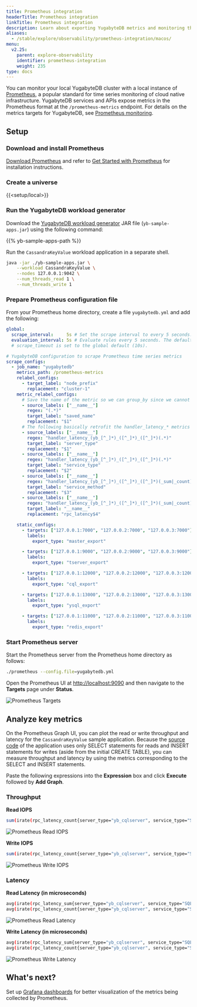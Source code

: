 ```yaml
---
title: Prometheus integration
headerTitle: Prometheus integration
linkTitle: Prometheus integration
description: Learn about exporting YugabyteDB metrics and monitoring the cluster with Prometheus.
aliases:
  - /stable/explore/observability/prometheus-integration/macos/
menu:
  v2.25:
    parent: explore-observability
    identifier: prometheus-integration
    weight: 235
type: docs
---
```


You can monitor your local YugabyteDB cluster with a local instance of [Prometheus](https://prometheus.io/), a popular standard for time series monitoring of cloud native infrastructure. YugabyteDB services and APIs expose metrics in the Prometheus format at the `/prometheus-metrics` endpoint. For details on the metrics targets for YugabyteDB, see [Prometheus monitoring](../../../reference/configuration/default-ports/#prometheus-monitoring).

## Setup

### Download and install Prometheus

[Download Prometheus](https://prometheus.io/download/) and refer to [Get Started with Prometheus](https://prometheus.io/docs/prometheus/latest/getting_started/) for installation instructions.

### Create a universe

{{<setup/local>}}

### Run the YugabyteDB workload generator

Download the [YugabyteDB workload generator](https://github.com/yugabyte/yb-sample-apps) JAR file (`yb-sample-apps.jar`) using the following command:

{{% yb-sample-apps-path %}}

Run the `CassandraKeyValue` workload application in a separate shell.

```sh
java -jar ./yb-sample-apps.jar \
    --workload CassandraKeyValue \
    --nodes 127.0.0.1:9042 \
    --num_threads_read 1 \
    --num_threads_write 1
```

### Prepare Prometheus configuration file

From your Prometheus home directory, create a file `yugabytedb.yml` and add the following:

```yaml
global:
  scrape_interval:     5s # Set the scrape interval to every 5 seconds. Default is every 1 minute.
  evaluation_interval: 5s # Evaluate rules every 5 seconds. The default is every 1 minute.
  # scrape_timeout is set to the global default (10s).

# YugabyteDB configuration to scrape Prometheus time series metrics
scrape_configs:
  - job_name: "yugabytedb"
    metrics_path: /prometheus-metrics
    relabel_configs:
      - target_label: "node_prefix"
        replacement: "cluster-1"
    metric_relabel_configs:
      # Save the name of the metric so we can group_by since we cannot by __name__ directly...
      - source_labels: ["__name__"]
        regex: "(.*)"
        target_label: "saved_name"
        replacement: "$1"
      # The following basically retrofit the handler_latency_* metrics to label format.
      - source_labels: ["__name__"]
        regex: "handler_latency_(yb_[^_]*)_([^_]*)_([^_]*)(.*)"
        target_label: "server_type"
        replacement: "$1"
      - source_labels: ["__name__"]
        regex: "handler_latency_(yb_[^_]*)_([^_]*)_([^_]*)(.*)"
        target_label: "service_type"
        replacement: "$2"
      - source_labels: ["__name__"]
        regex: "handler_latency_(yb_[^_]*)_([^_]*)_([^_]*)(_sum|_count)?"
        target_label: "service_method"
        replacement: "$3"
      - source_labels: ["__name__"]
        regex: "handler_latency_(yb_[^_]*)_([^_]*)_([^_]*)(_sum|_count)?"
        target_label: "__name__"
        replacement: "rpc_latency$4"

    static_configs:
      - targets: ["127.0.0.1:7000", "127.0.0.2:7000", "127.0.0.3:7000"]
        labels:
          export_type: "master_export"

      - targets: ["127.0.0.1:9000", "127.0.0.2:9000", "127.0.0.3:9000"]
        labels:
          export_type: "tserver_export"

      - targets: ["127.0.0.1:12000", "127.0.0.2:12000", "127.0.0.3:12000"]
        labels:
          export_type: "cql_export"

      - targets: ["127.0.0.1:13000", "127.0.0.2:13000", "127.0.0.3:13000"]
        labels:
          export_type: "ysql_export"

      - targets: ["127.0.0.1:11000", "127.0.0.2:11000", "127.0.0.3:11000"]
        labels:
          export_type: "redis_export"
```

### Start Prometheus server

Start the Prometheus server from the Prometheus home directory as follows:

```sh
./prometheus --config.file=yugabytedb.yml
```

Open the Prometheus UI at <http://localhost:9090> and then navigate to the **Targets** page under **Status**.

![Prometheus Targets](/images/ce/prom-targets.png)

## Analyze key metrics

On the Prometheus Graph UI, you can plot the read or write throughput and latency for the `CassandraKeyValue` sample application. Because the [source code](https://github.com/yugabyte/yugabyte-db/blob/master/java/yb-loadtester/src/main/java/com/yugabyte/sample/apps/CassandraKeyValue.java) of the application uses only SELECT statements for reads and INSERT statements for writes (aside from the initial CREATE TABLE), you can measure throughput and latency by using the metrics corresponding to the SELECT and INSERT statements.

Paste the following expressions into the **Expression** box and click **Execute** followed by **Add Graph**.

### Throughput

**Read IOPS**

```sh
sum(irate(rpc_latency_count{server_type="yb_cqlserver", service_type="SQLProcessor", service_method="SelectStmt"}[1m]))
```

![Prometheus Read IOPS](/images/ce/prom-read-iops.png)

**Write IOPS**

```sh
sum(irate(rpc_latency_count{server_type="yb_cqlserver", service_type="SQLProcessor", service_method="InsertStmt"}[1m]))
```

![Prometheus Write IOPS](/images/ce/prom-write-iops.png)

### Latency

**Read Latency (in microseconds)**

```sh
avg(irate(rpc_latency_sum{server_type="yb_cqlserver", service_type="SQLProcessor", service_method="SelectStmt"}[1m])) /
avg(irate(rpc_latency_count{server_type="yb_cqlserver", service_type="SQLProcessor", service_method="SelectStmt"}[1m]))
```

![Prometheus Read Latency](/images/ce/prom-read-latency.png)

**Write Latency (in microseconds)**

```sh
avg(irate(rpc_latency_sum{server_type="yb_cqlserver", service_type="SQLProcessor", service_method="InsertStmt"}[1m])) /
avg(irate(rpc_latency_count{server_type="yb_cqlserver", service_type="SQLProcessor", service_method="InsertStmt"}[1m]))
```

![Prometheus Write Latency](/images/ce/prom-write-latency.png)

## What's next?

Set up [Grafana dashboards](../grafana-dashboard/grafana/) for better visualization of the metrics being collected by Prometheus.

